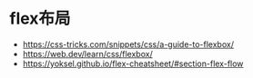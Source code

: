 # flex布局

- <https://css-tricks.com/snippets/css/a-guide-to-flexbox/>
- <https://web.dev/learn/css/flexbox/>
- <https://yoksel.github.io/flex-cheatsheet/#section-flex-flow>
